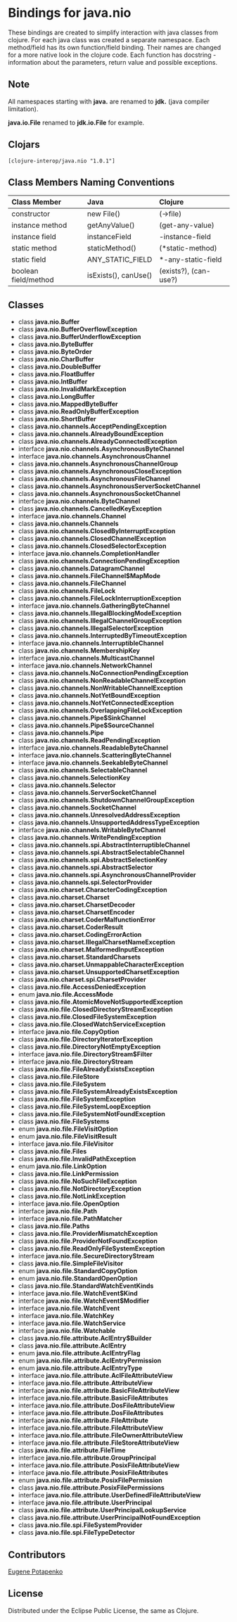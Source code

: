 # Bindings for java.nio

These bindings are created to simplify interaction with java classes from clojure.
For each java class was created a separate namespace.
Each method/field has its own function/field binding.
Their names are changed for a more native look in the clojure code. Each function has docstring - information about the parameters, return value and possible exceptions.

## Note

All namespaces starting with **java.** are renamed to **jdk.** (java compiler limitation). 

**java.io.File** renamed to **jdk.io.File** for example. 




## Clojars

```
[clojure-interop/java.nio "1.0.1"]
```

## Class Members Naming Conventions

| Class Member | Java | Clojure |
|:--|:--|:--|
| constructor | new File() | (->file) |
| instance method | getAnyValue() | (get-any-value) |
| instance field | instanceField | -instance-field |
| static method | staticMethod() | (*static-method) |
| static field | ANY_STATIC_FIELD | *-any-static-field |
| boolean field/method | isExists(), canUse() | (exists?), (can-use?) |

## Classes

- class **java.nio.Buffer**
- class **java.nio.BufferOverflowException**
- class **java.nio.BufferUnderflowException**
- class **java.nio.ByteBuffer**
- class **java.nio.ByteOrder**
- class **java.nio.CharBuffer**
- class **java.nio.DoubleBuffer**
- class **java.nio.FloatBuffer**
- class **java.nio.IntBuffer**
- class **java.nio.InvalidMarkException**
- class **java.nio.LongBuffer**
- class **java.nio.MappedByteBuffer**
- class **java.nio.ReadOnlyBufferException**
- class **java.nio.ShortBuffer**
- class **java.nio.channels.AcceptPendingException**
- class **java.nio.channels.AlreadyBoundException**
- class **java.nio.channels.AlreadyConnectedException**
- interface **java.nio.channels.AsynchronousByteChannel**
- interface **java.nio.channels.AsynchronousChannel**
- class **java.nio.channels.AsynchronousChannelGroup**
- class **java.nio.channels.AsynchronousCloseException**
- class **java.nio.channels.AsynchronousFileChannel**
- class **java.nio.channels.AsynchronousServerSocketChannel**
- class **java.nio.channels.AsynchronousSocketChannel**
- interface **java.nio.channels.ByteChannel**
- class **java.nio.channels.CancelledKeyException**
- interface **java.nio.channels.Channel**
- class **java.nio.channels.Channels**
- class **java.nio.channels.ClosedByInterruptException**
- class **java.nio.channels.ClosedChannelException**
- class **java.nio.channels.ClosedSelectorException**
- interface **java.nio.channels.CompletionHandler**
- class **java.nio.channels.ConnectionPendingException**
- class **java.nio.channels.DatagramChannel**
- class **java.nio.channels.FileChannel$MapMode**
- class **java.nio.channels.FileChannel**
- class **java.nio.channels.FileLock**
- class **java.nio.channels.FileLockInterruptionException**
- interface **java.nio.channels.GatheringByteChannel**
- class **java.nio.channels.IllegalBlockingModeException**
- class **java.nio.channels.IllegalChannelGroupException**
- class **java.nio.channels.IllegalSelectorException**
- class **java.nio.channels.InterruptedByTimeoutException**
- interface **java.nio.channels.InterruptibleChannel**
- class **java.nio.channels.MembershipKey**
- interface **java.nio.channels.MulticastChannel**
- interface **java.nio.channels.NetworkChannel**
- class **java.nio.channels.NoConnectionPendingException**
- class **java.nio.channels.NonReadableChannelException**
- class **java.nio.channels.NonWritableChannelException**
- class **java.nio.channels.NotYetBoundException**
- class **java.nio.channels.NotYetConnectedException**
- class **java.nio.channels.OverlappingFileLockException**
- class **java.nio.channels.Pipe$SinkChannel**
- class **java.nio.channels.Pipe$SourceChannel**
- class **java.nio.channels.Pipe**
- class **java.nio.channels.ReadPendingException**
- interface **java.nio.channels.ReadableByteChannel**
- interface **java.nio.channels.ScatteringByteChannel**
- interface **java.nio.channels.SeekableByteChannel**
- class **java.nio.channels.SelectableChannel**
- class **java.nio.channels.SelectionKey**
- class **java.nio.channels.Selector**
- class **java.nio.channels.ServerSocketChannel**
- class **java.nio.channels.ShutdownChannelGroupException**
- class **java.nio.channels.SocketChannel**
- class **java.nio.channels.UnresolvedAddressException**
- class **java.nio.channels.UnsupportedAddressTypeException**
- interface **java.nio.channels.WritableByteChannel**
- class **java.nio.channels.WritePendingException**
- class **java.nio.channels.spi.AbstractInterruptibleChannel**
- class **java.nio.channels.spi.AbstractSelectableChannel**
- class **java.nio.channels.spi.AbstractSelectionKey**
- class **java.nio.channels.spi.AbstractSelector**
- class **java.nio.channels.spi.AsynchronousChannelProvider**
- class **java.nio.channels.spi.SelectorProvider**
- class **java.nio.charset.CharacterCodingException**
- class **java.nio.charset.Charset**
- class **java.nio.charset.CharsetDecoder**
- class **java.nio.charset.CharsetEncoder**
- class **java.nio.charset.CoderMalfunctionError**
- class **java.nio.charset.CoderResult**
- class **java.nio.charset.CodingErrorAction**
- class **java.nio.charset.IllegalCharsetNameException**
- class **java.nio.charset.MalformedInputException**
- class **java.nio.charset.StandardCharsets**
- class **java.nio.charset.UnmappableCharacterException**
- class **java.nio.charset.UnsupportedCharsetException**
- class **java.nio.charset.spi.CharsetProvider**
- class **java.nio.file.AccessDeniedException**
- enum **java.nio.file.AccessMode**
- class **java.nio.file.AtomicMoveNotSupportedException**
- class **java.nio.file.ClosedDirectoryStreamException**
- class **java.nio.file.ClosedFileSystemException**
- class **java.nio.file.ClosedWatchServiceException**
- interface **java.nio.file.CopyOption**
- class **java.nio.file.DirectoryIteratorException**
- class **java.nio.file.DirectoryNotEmptyException**
- interface **java.nio.file.DirectoryStream$Filter**
- interface **java.nio.file.DirectoryStream**
- class **java.nio.file.FileAlreadyExistsException**
- class **java.nio.file.FileStore**
- class **java.nio.file.FileSystem**
- class **java.nio.file.FileSystemAlreadyExistsException**
- class **java.nio.file.FileSystemException**
- class **java.nio.file.FileSystemLoopException**
- class **java.nio.file.FileSystemNotFoundException**
- class **java.nio.file.FileSystems**
- enum **java.nio.file.FileVisitOption**
- enum **java.nio.file.FileVisitResult**
- interface **java.nio.file.FileVisitor**
- class **java.nio.file.Files**
- class **java.nio.file.InvalidPathException**
- enum **java.nio.file.LinkOption**
- class **java.nio.file.LinkPermission**
- class **java.nio.file.NoSuchFileException**
- class **java.nio.file.NotDirectoryException**
- class **java.nio.file.NotLinkException**
- interface **java.nio.file.OpenOption**
- interface **java.nio.file.Path**
- interface **java.nio.file.PathMatcher**
- class **java.nio.file.Paths**
- class **java.nio.file.ProviderMismatchException**
- class **java.nio.file.ProviderNotFoundException**
- class **java.nio.file.ReadOnlyFileSystemException**
- interface **java.nio.file.SecureDirectoryStream**
- class **java.nio.file.SimpleFileVisitor**
- enum **java.nio.file.StandardCopyOption**
- enum **java.nio.file.StandardOpenOption**
- class **java.nio.file.StandardWatchEventKinds**
- interface **java.nio.file.WatchEvent$Kind**
- interface **java.nio.file.WatchEvent$Modifier**
- interface **java.nio.file.WatchEvent**
- interface **java.nio.file.WatchKey**
- interface **java.nio.file.WatchService**
- interface **java.nio.file.Watchable**
- class **java.nio.file.attribute.AclEntry$Builder**
- class **java.nio.file.attribute.AclEntry**
- enum **java.nio.file.attribute.AclEntryFlag**
- enum **java.nio.file.attribute.AclEntryPermission**
- enum **java.nio.file.attribute.AclEntryType**
- interface **java.nio.file.attribute.AclFileAttributeView**
- interface **java.nio.file.attribute.AttributeView**
- interface **java.nio.file.attribute.BasicFileAttributeView**
- interface **java.nio.file.attribute.BasicFileAttributes**
- interface **java.nio.file.attribute.DosFileAttributeView**
- interface **java.nio.file.attribute.DosFileAttributes**
- interface **java.nio.file.attribute.FileAttribute**
- interface **java.nio.file.attribute.FileAttributeView**
- interface **java.nio.file.attribute.FileOwnerAttributeView**
- interface **java.nio.file.attribute.FileStoreAttributeView**
- class **java.nio.file.attribute.FileTime**
- interface **java.nio.file.attribute.GroupPrincipal**
- interface **java.nio.file.attribute.PosixFileAttributeView**
- interface **java.nio.file.attribute.PosixFileAttributes**
- enum **java.nio.file.attribute.PosixFilePermission**
- class **java.nio.file.attribute.PosixFilePermissions**
- interface **java.nio.file.attribute.UserDefinedFileAttributeView**
- interface **java.nio.file.attribute.UserPrincipal**
- class **java.nio.file.attribute.UserPrincipalLookupService**
- class **java.nio.file.attribute.UserPrincipalNotFoundException**
- class **java.nio.file.spi.FileSystemProvider**
- class **java.nio.file.spi.FileTypeDetector**

## Contributors

[Eugene Potapenko](https://github.com/potapenko/)

## License

Distributed under the Eclipse Public License, the same as Clojure.
